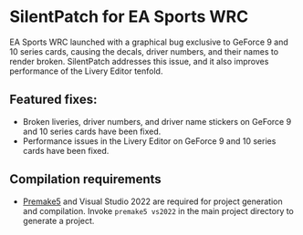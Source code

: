 # SilentPatch for EA Sports WRC

EA Sports WRC launched with a graphical bug exclusive to GeForce 9 and 10 series cards, causing the decals, driver numbers, and their names to render broken.
SilentPatch addresses this issue, and it also improves performance of the Livery Editor tenfold.

## Featured fixes:

* Broken liveries, driver numbers, and driver name stickers on GeForce 9 and 10 series cards have been fixed.
* Performance issues in the Livery Editor on GeForce 9 and 10 series cards have been fixed.

## Compilation requirements
* [Premake5](https://premake.github.io/) and Visual Studio 2022 are required for project generation and compilation.
  Invoke `premake5 vs2022` in the main project directory to generate a project.
